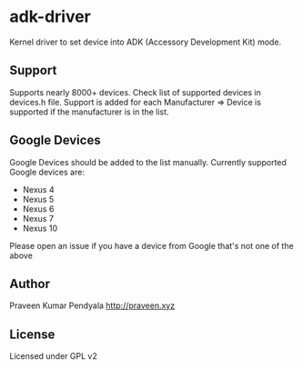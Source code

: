adk-driver
=======
Kernel driver to set device into ADK (Accessory Development Kit) mode. 


Support
--------------
Supports nearly 8000+ devices. Check list of supported devices in devices.h file. Support is added for each Manufacturer => Device is supported if the manufacturer is in the list.


Google Devices
---------------
Google Devices should be added to the list manually. Currently supported Google devices are:
- Nexus 4
- Nexus 5
- Nexus 6
- Nexus 7
- Nexus 10

Please open an issue if you have a device from Google that's not one of the above


Author
---------------
Praveen Kumar Pendyala
http://praveen.xyz


License
---------------
Licensed under GPL v2 

